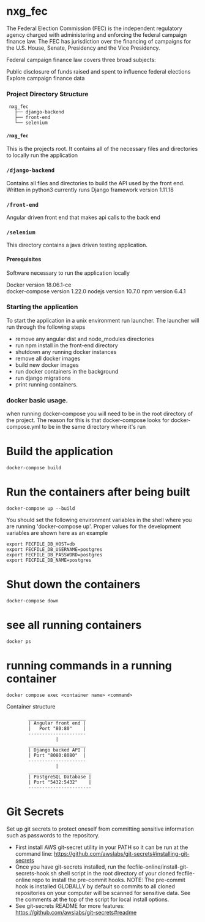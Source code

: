 # nxg_fec
The Federal Election Commission (FEC) is the independent regulatory agency
charged with administering and enforcing the federal campaign finance law.
The FEC has jurisdiction over the financing of campaigns for the U.S. House,
Senate, Presidency and the Vice Presidency.

Federal campaign finance law covers three broad subjects:

Public disclosure of funds raised and spent to influence federal elections
Explore campaign finance data  

### Project Directory Structure
```
 nxg_fec
   ├── django-backend
   ├── front-end
   └── selenium
```
#### `/nxg_fec`
This is the projects root. It contains all of the necessary files and directories to locally run the application

### `/django-backend`

Contains all files and directories to build the API used by the front end. Written in python3 currently runs Django framework version 1.11.18

### `/front-end`

Angular driven front end that makes api calls to the back end

### `/selenium`

This directory contains a java driven testing application.

#### Prerequisites
Software necessary to run the application locally

Docker version 18.06.1-ce  
docker-compose version 1.22.0
nodejs version 10.7.0
npm version 6.4.1

### Starting the application

To start the application in a unix environment run launcher.
The launcher will run through the following steps
- remove any angular dist and node_modules directories
- run npm install in the front-end directory
- shutdown any running docker instances
- remove all docker images
- build new docker images
- run docker containers in the background
- run django migrations
- print running containers.

### docker basic usage.
when running docker-compose you will need to be in the root directory of the project. The reason for this is that docker-compose looks for docker-compose.yml to be in the same directory where it's run

# Build the application
` docker-compose build `
# Run the containers after being built
`docker-compose up --build`

You should set the following environment variables in the shell where you are running 'docker-compose up'.
Proper values for the development variables are shown here as an example
```
export FECFILE_DB_HOST=db
export FECFILE_DB_USERNAME=postgres
export FECFILE_DB_PASSWORD=postgres
export FECFILE_DB_NAME=postgres
```

# Shut down the containers
` docker-compose down `
# see all running containers
`docker ps`
# running commands in a running container
`docker compose exec <container name> <command>`


Container structure
```
        _____________________
        | Angular front end |
        |   Port "80:80"    |
        ---------------------
                  |
        _____________________
        | Django backed API |
        | Port "8080:8080"  |
        ---------------------
                  |
        _______________________
        | PostgreSQL Database |
        | Port "5432:5432"    |
        -----------------------
```

# Git Secrets
Set up git secrets to protect oneself from committing sensitive information
such as passwords to the repository.
- First install AWS git-secret utility in your PATH so it can be run at the
command line: https://github.com/awslabs/git-secrets#installing-git-secrets
- Once you have git-secrets installed, run the
fecfile-online/install-git-secrets-hook.sh shell script in the root
directory of your cloned fecfile-online repo to install the pre-commit hooks.
NOTE: The pre-commit hook is installed GLOBALLY by default so commits to all
cloned repositories on your computer will be scanned for sensitive data. See
the comments at the top of the script for local install options.
- See git-secrets README for more features:
https://github.com/awslabs/git-secrets#readme